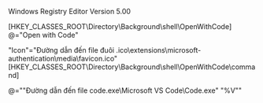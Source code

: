 Windows Registry Editor Version 5.00

[HKEY_CLASSES_ROOT\Directory\Background\shell\OpenWithCode]
@="Open with Code"


"Icon"="Đường dẫn đến file đuôi .ico\\extensions\\microsoft-authentication\\media\\favicon.ico"
[HKEY_CLASSES_ROOT\Directory\Background\shell\OpenWithCode\command]

@="\"Đường dẫn đến file code.exe\\Microsoft VS Code\\Code.exe\" \"%V\""
